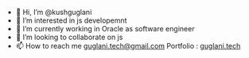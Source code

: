 - 👋 Hi, I’m @kushguglani
- 👀 I’m interested in js developemnt 
- 🌱 I’m currently working in Oracle as software engineer 
- 💞️ I’m looking to collaborate on js
- 📫 How to reach me guglani.tech@gmail.com Portfolio : [guglani.tech](https://guglani.tech/)

<!---
kushguglani/kushguglani is a ✨ special ✨ repository because its `README.md` (this file) appears on your GitHub profile.
You can click the Preview link to take a look at your changes.
--->
